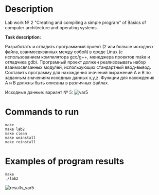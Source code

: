 # Description
Lab work № 2 "Creating and compiling a simple program" of Basics of computer architecture and operating systems.

**Task description:**

Разработать и отладить программный проект (2 или больше исходных файла, взаимосвязанных между собой) в среде Linux (c использованием компилятора gcc/g++, менеджера проектов make и отладчика gdb).  Програмный проект должен реализовывать набор взаимосвязанных модулей, использующих стандартный ввод-вывод.  
Составить программу для нахождения значений выражений А и В по заданным значениям исходных данных x,y,z. Функции для нахождения А и В должны быть описаны в различных файлах.

Исходные данные: вариант № 5:
![var5](https://github.com/InessaRepeshko/basics-of-computer-architecture-and-operating-systems/tree/main/lab2/var5/screens/var5.png)

# Commands to run
```
make
make lab2
make clean
make uninstall
make reinstall
```

# Examples of program results
```
make
./lab2
```
![results_var5](https://github.com/InessaRepeshko/basics-of-computer-architecture-and-operating-systems/tree/main/lab2/var5/screens/results_var5.png)
